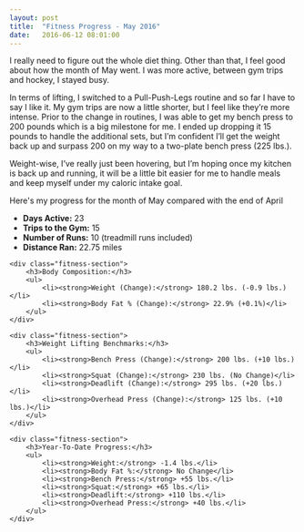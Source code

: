 ```yaml
---
layout: post
title:  "Fitness Progress - May 2016"
date:   2016-06-12 08:01:00
---
```


I really need to figure out the whole diet thing.  Other than that, I feel good about how the month of May went.  I was more active, between gym trips and hockey, I stayed busy.

In terms of lifting, I switched to a Pull-Push-Legs routine and so far I have to say I like it.  My gym trips are now a little shorter, but I feel like they’re more intense.  Prior to the change in routines, I was able to get my bench press to 200 pounds which is a big milestone for me.  I ended up dropping it 15 pounds to handle the additional sets, but I’m confident I’ll get the weight back up and surpass 200 on my way to a two-plate bench press (225 lbs.).

Weight-wise, I’ve really just been hovering, but I’m hoping once my kitchen is back up and running, it will be a little bit easier for me to handle meals and keep myself under my caloric intake goal.

Here's my progress for the month of May compared with the end of April

<div class="fitness-progress">
    <div class="fitness-section">
        <ul>
            <li><strong>Days Active:</strong> 23</li>
            <li><strong>Trips to the Gym:</strong> 15</li>
            <li><strong>Number of Runs:</strong> 10 (treadmill runs included)</li>
            <li><strong>Distance Ran:</strong> 22.75 miles</li>
        </ul>
    </div>

    <div class="fitness-section">
        <h3>Body Composition:</h3>
        <ul>
            <li><strong>Weight (Change):</strong> 180.2 lbs. (-0.9 lbs.)</li>
            <li><strong>Body Fat % (Change):</strong> 22.9% (+0.1%)</li>
        </ul>
    </div>

    <div class="fitness-section">
        <h3>Weight Lifting Benchmarks:</h3>
        <ul>
            <li><strong>Bench Press (Change):</strong> 200 lbs. (+10 lbs.)</li>
            <li><strong>Squat (Change):</strong> 230 lbs. (No Change)</li>
            <li><strong>Deadlift (Change):</strong> 295 lbs. (+20 lbs.)</li>
            <li><strong>Overhead Press (Change):</strong> 125 lbs. (+10 lbs.)</li>
        </ul>
    </div>

    <div class="fitness-section">
        <h3>Year-To-Date Progress:</h3>
        <ul>
            <li><strong>Weight:</strong> -1.4 lbs.</li>
            <li><strong>Body Fat %:</strong> No Change</li>
            <li><strong>Bench Press:</strong> +55 lbs.</li>
            <li><strong>Squat:</strong> +65 lbs.</li>
            <li><strong>Deadlift:</strong> +110 lbs.</li>
            <li><strong>Overhead Press:</strong> +40 lbs.</li>
        </ul>
    </div>
</div>